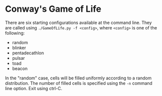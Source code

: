 # Conway's Game of Life

There are six starting configurations available at the command line.
They are called using `./GameOfLife.py -f <config>`, where `<config>` is one of the following:

* random
* blinker
* pentadecathlon
* pulsar
* toad
* beacon

In the "random" case, cells will be filled uniformly according to a random distribution.
The number of filled cells is specified using the `-n` command line option.
Exit using ctrl-C.
